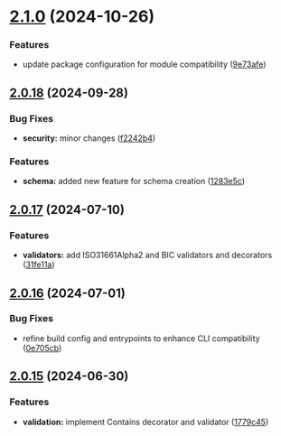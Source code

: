 # [2.1.0](https://github.com/SeanLuis/rest-data-validator/compare/v2.0.18...v2.1.0) (2024-10-26)


### Features

* update package configuration for module compatibility ([9e73afe](https://github.com/SeanLuis/rest-data-validator/commit/9e73afed5ee7029f768d1585d75c9f51a7ca137d))



## [2.0.18](https://github.com/SeanLuis/rest-data-validator/compare/v2.0.17...v2.0.18) (2024-09-28)


### Bug Fixes

* **security:** minor changes ([f2242b4](https://github.com/SeanLuis/rest-data-validator/commit/f2242b46bd34bc00521faa71fd4003cbe59c566b))


### Features

* **schema:** added new feature for schema creation ([1283e5c](https://github.com/SeanLuis/rest-data-validator/commit/1283e5cd026ba40d8c62c23445b185d267fc7593))



## [2.0.17](https://github.com/SeanLuis/rest-data-validator/compare/v2.0.16...v2.0.17) (2024-07-10)


### Features

* **validators:** add ISO31661Alpha2 and BIC validators and decorators ([31fe11a](https://github.com/SeanLuis/rest-data-validator/commit/31fe11a6deb7539c89e8e2312ebbf6e7d8e8ec3a))



## [2.0.16](https://github.com/SeanLuis/rest-data-validator/compare/v2.0.15...v2.0.16) (2024-07-01)


### Bug Fixes

* refine build config and entrypoints to enhance CLI compatibility ([0e705cb](https://github.com/SeanLuis/rest-data-validator/commit/0e705cbe4bfec419930f2c61b945a7b47bf077dd))



## [2.0.15](https://github.com/SeanLuis/rest-data-validator/compare/v2.0.14...v2.0.15) (2024-06-30)


### Features

* **validation:** implement Contains decorator and validator ([1779c45](https://github.com/SeanLuis/rest-data-validator/commit/1779c451b9d19c3a38c1a01629a747d544b001e9))




